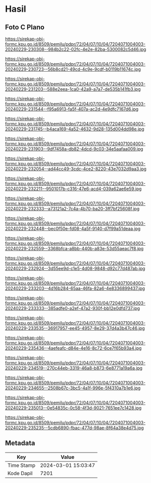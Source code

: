 # Hasil

## Foto C Plano

https://sirekap-obj-formc.kpu.go.id/8509/pemilu/pdpr/72/04/07/10/04/7204071004003-20240229-230308--984b2c22-02fc-4e2e-82ba-5300082c5d46.jpg

https://sirekap-obj-formc.kpu.go.id/8509/pemilu/pdpr/72/04/07/10/04/7204071004003-20240229-230723--56b8cd21-49cd-4c9e-9cdf-b0119b11674c.jpg

https://sirekap-obj-formc.kpu.go.id/8509/pemilu/pdpr/72/04/07/10/04/7204071004003-20240229-231203--588e2eea-1ca0-42a9-a7a7-de535b141fb3.jpg

https://sirekap-obj-formc.kpu.go.id/8509/pemilu/pdpr/72/04/07/10/04/7204071004003-20240229-231544--f95a6913-fa5f-407a-ac2d-4e9dfc7167d6.jpg

https://sirekap-obj-formc.kpu.go.id/8509/pemilu/pdpr/72/04/07/10/04/7204071004003-20240229-231745--b4aca169-4a52-4632-9d28-135d004dd98e.jpg

https://sirekap-obj-formc.kpu.go.id/8509/pemilu/pdpr/72/04/07/10/04/7204071004003-20240229-231903--9df7458a-db82-4dcd-9c03-34e5aafaa009.jpg

https://sirekap-obj-formc.kpu.go.id/8509/pemilu/pdpr/72/04/07/10/04/7204071004003-20240229-232054--ad44cc49-3cdc-4ce2-8220-43e7032d9aa3.jpg

https://sirekap-obj-formc.kpu.go.id/8509/pemilu/pdpr/72/04/07/10/04/7204071004003-20240229-232211--9501017b-c316-47e6-acd4-039a62ae6e59.jpg

https://sirekap-obj-formc.kpu.go.id/8509/pemilu/pdpr/72/04/07/10/04/7204071004003-20240229-232333--a73121a2-7c4a-4b70-ba20-3ff7bf25608f.jpg

https://sirekap-obj-formc.kpu.go.id/8509/pemilu/pdpr/72/04/07/10/04/7204071004003-20240229-232448--bec0f50e-fd08-4a5f-9140-d7f99a51deaa.jpg

https://sirekap-obj-formc.kpu.go.id/8509/pemilu/pdpr/72/04/07/10/04/7204071004003-20240229-232559--3368bfca-a8bb-440b-a83e-53d55aeac7f8.jpg

https://sirekap-obj-formc.kpu.go.id/8509/pemilu/pdpr/72/04/07/10/04/7204071004003-20240229-232924--3d55ee9d-c1e5-4d08-9848-d92c77d487ab.jpg

https://sirekap-obj-formc.kpu.go.id/8509/pemilu/pdpr/72/04/07/10/04/7204071004003-20240229-233203--4d16b284-65aa-46fa-82a6-4e8336899437.jpg

https://sirekap-obj-formc.kpu.go.id/8509/pemilu/pdpr/72/04/07/10/04/7204071004003-20240229-233333--385adfe0-a2ef-47a2-930f-bb12e0dfd737.jpg

https://sirekap-obj-formc.kpu.go.id/8509/pemilu/pdpr/72/04/07/10/04/7204071004003-20240229-233535--36917957-ee45-4957-8e29-37d4a3b47c46.jpg

https://sirekap-obj-formc.kpu.go.id/8509/pemilu/pdpr/72/04/07/10/04/7204071004003-20240229-235436--4aefeafc-d84e-4e16-8c72-6ce7f65b93a4.jpg

https://sirekap-obj-formc.kpu.go.id/8509/pemilu/pdpr/72/04/07/10/04/7204071004003-20240229-234519--270c44eb-3319-46a8-b873-6e8771a19a6a.jpg

https://sirekap-obj-formc.kpu.go.id/8509/pemilu/pdpr/72/04/07/10/04/7204071004003-20240229-234655--2508b67c-3bc5-4a1f-996e-5f4310a7b1e6.jpg

https://sirekap-obj-formc.kpu.go.id/8509/pemilu/pdpr/72/04/07/10/04/7204071004003-20240229-235013--0e54835c-0c58-4f3d-9021-7651ee7c1428.jpg

https://sirekap-obj-formc.kpu.go.id/8509/pemilu/pdpr/72/04/07/10/04/7204071004003-20240229-235235--5cdb6890-fbac-477d-98ae-8f64a38e4d75.jpg


## Metadata

| Key        | Value               |
| ---------- | ------------------- |
| Time Stamp | 2024-03-01 15:03:47 |
| Kode Dapil | 7201                |



